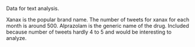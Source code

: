 Data for text analysis.

Xanax is the popular brand name. The number of tweets for xanax for each month is around 500.
Alprazolam is the generic name of the drug. Included because number of tweets hardly 4 to 5 and would be interesting to analyze.
